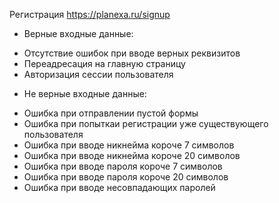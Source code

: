 Регистрация
https://planexa.ru/signup

- Верные входные данные:
* Отсутствие ошибок при вводе верных реквизитов
* Переадресация на главную страницу
* Авторизация сессии пользователя

- Не верные входные данные:
* Ошибка при отправлении пустой формы
* Ошибка при попыткаи регистрации уже существующего пользователя
* Ошибка при вводе никнейма короче 7 символов
* Ошибка при вводе никнейма короче 20 символов
* Ошибка при вводе пароля короче 7 символов
* Ошибка при вводе пароля короче 20 символов
* Ошибка при вводе несовпадающих паролей
